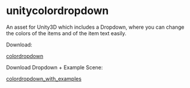 # unitycolordropdown
An asset for Unity3D which includes a Dropdown, where you can change the colors of the items and of the item text easily.


Download:<p><a href="https://github.com/Yleisnero/unitycolordropdown/raw/master/colordropdown.unitypackage">
 colordropdown</a></p>


Download Dropdown + Example Scene: <p><a href="https://github.com/Yleisnero/unitycolordropdown/raw/master/colordropdown_with_examples.unitypackage">colordropdown_with_examples</a></p>
